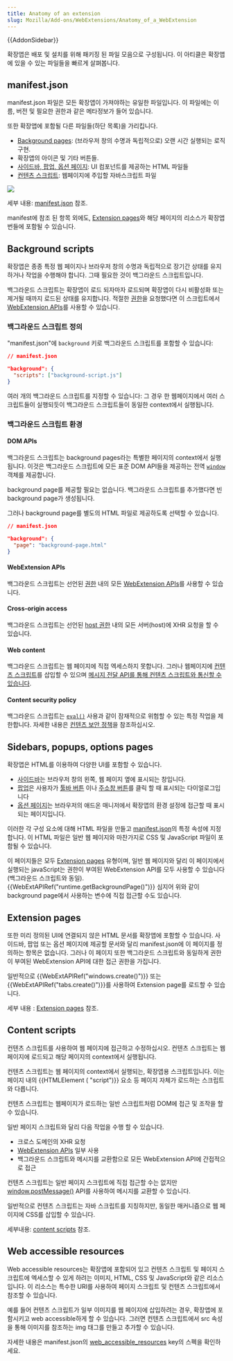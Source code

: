 ```yaml
---
title: Anatomy of an extension
slug: Mozilla/Add-ons/WebExtensions/Anatomy_of_a_WebExtension
---
```


{{AddonSidebar}}

확장앱은 배포 및 설치를 위해 패키징 된 파일 모음으로 구성됩니다. 이 아티클은 확장앱에 있을 수 있는 파일들을 빠르게 살펴봅니다.

## manifest.json

manifest.json 파일은 모든 확장앱이 가져야하는 유일한 파일입니다. 이 파일에는 이름, 버전 및 필요한 권한과 같은 메타정보가 들어 있습니다.

또한 확장앱에 포함될 다른 파일들(하단 목록)을 가리킵니다.

- [Background pages](/en-US/Add-ons/WebExtensions/Anatomy_of_a_WebExtension#Background_scripts): (브라우저 창의 수명과 독립적으로) 오랜 시간 실행되는 로직 구현.
- 확장앱의 아이콘 및 기타 버튼들.
- [사이드바, 팝업, 옵션 페이지](/en-US/Add-ons/WebExtensions/Anatomy_of_a_WebExtension#Sidebars_popups_options_pages): UI 컴포넌트를 제공하는 HTML 파일들
- [컨텐츠 스크립트](/en-US/Add-ons/WebExtensions/Anatomy_of_a_WebExtension#Content_scripts): 웹페이지에 주입할 자바스크립트 파일

![](webextension-anatomy.png)

세부 내용: [manifest.json](/ko/docs/Mozilla/Add-ons/WebExtensions/manifest.json) 참조.

manifest에 참조 된 항목 외에도, [Extension pages](/en-US/Add-ons/WebExtensions/Anatomy_of_a_WebExtension#Extension_pages)와 해당 페이지의 리소스가 확장앱 번들에 포함될 수 있습니다.

## Background scripts

확장앱은 종종 특정 웹 페이지나 브라우저 창의 수명과 독립적으로 장기간 상태를 유지하거나 작업을 수행해야 합니다. 그때 필요한 것이 백그라운드 스크립트입니다.

백그라운드 스크립트는 확장앱이 로드 되자마자 로드되며 확장앱이 다시 비활성화 또는 제거될 때까지 로드된 상태를 유지합니다. 적절한 [권한](/en-US/Add-ons/WebExtensions/manifest.json/permissions)을 요청했다면 이 스크립트에서 [WebExtension APIs](/en-US/Add-ons/WebExtensions/API)를 사용할 수 있습니다.

### 백그라운드 스크립트 정의

"manifest.json"에 `background` 키로 백그라운드 스크립트를 포함할 수 있습니다:

```json
// manifest.json

"background": {
  "scripts": ["background-script.js"]
}
```

여러 개의 백그라운드 스크립트를 지정할 수 있습니다: 그 경우 한 웹페이지에서 여러 스크립트들이 실행되듯이 백그라운드 스크립트들이 동일한 context에서 실행됩니다.

### 백그라운드 스크립트 환경

#### DOM APIs

백그라운드 스크립트는 background pages라는 특별한 페이지의 context에서 실행됩니다. 이것은 백그라운드 스크립트에 모든 표준 DOM API들을 제공하는 전역 [`window`](/ko/docs/Web/API/Window) 객체를 제공합니다.

background page를 제공할 필요는 없습니다. 백그라운드 스크립트를 추가했다면 빈 background page가 생성됩니다.

그러나 background page를 별도의 HTML 파일로 제공하도록 선택할 수 있습니다.

```json
// manifest.json

"background": {
  "page": "background-page.html"
}
```

#### WebExtension APIs

백그라운드 스크립트는 선언된 [권한](/ko/docs/Mozilla/Add-ons/WebExtensions/manifest.json/permissions) 내의 모든 [WebExtension APIs](/en-US/Add-ons/WebExtensions/API)를 사용할 수 있습니다.

#### Cross-origin access

백그라운드 스크립트는 선언된 [host 권한](/ko/docs/Mozilla/Add-ons/WebExtensions/manifest.json/permissions) 내의 모든 서버(host)에 XHR 요청을 할 수 있습니다.

#### Web content

백그라운드 스크립트는 웹 페이지에 직접 엑세스하지 못합니다. 그러나 웹페이지에 [컨텐츠 스크립트](/ko/docs/Mozilla/Add-ons/WebExtensions/Content_scripts)를 삽입할 수 있으며 [메시지 전달 API를 통해 컨텐츠 스크립트와 통신할 수 있습니다](/en-US/Add-ons/WebExtensions/Content_scripts#Communicating_with_background_scripts).

#### Content security policy

백그라운드 스크립트는 [`eval()`](/ko/docs/Web/JavaScript/Reference/Global_Objects/eval) 사용과 같이 잠재적으로 위험할 수 있는 특정 작업을 제한합니다. 자세한 내용은 [컨텐츠 보안 정책](/ko/docs/Mozilla/Add-ons/WebExtensions/Content_Security_Policy)을 참조하십시오.

## Sidebars, popups, options pages

확장앱은 HTML를 이용하여 다양한 UI를 포함할 수 있습니다.

- [사이드바](/ko/docs/Mozilla/Add-ons/WebExtensions/user_interface/Sidebars)는 브라우저 창의 왼쪽, 웹 페이지 옆에 표시되는 창입니다.
- [팝업](/ko/docs/Mozilla/Add-ons/WebExtensions/user_interface/Popups)은 사용자가 [툴바 버튼](/ko/docs/Mozilla/Add-ons/WebExtensions/user_interface/Browser_action) 이나 [주소창 버튼](/ko/docs/Mozilla/Add-ons/WebExtensions/user_interface/Page_actions)를 클릭 할 때 표시되는 다이얼로그입니다
- [옵션 페이지](/ko/docs/Mozilla/Add-ons/WebExtensions/user_interface/Options_pages)는 브라우저의 애드온 매니저에서 확장앱의 환경 설정에 접근할 때 표시 되는 페이지입니다.

이러한 각 구성 요소에 대해 HTML 파일을 만들고 [manifest.json](/ko/docs/Mozilla/Add-ons/WebExtensions/manifest.json)의 특정 속성에 지정합니다. 이 HTML 파일은 일반 웹 페이지와 마찬가지로 CSS 및 JavaScript 파일이 포함될 수 있습니다.

이 페이지들은 모두 [Extension pages](/ko/docs/Mozilla/Add-ons/WebExtensions/user_interface/Extension_pages) 유형이며, 일반 웹 페이지와 달리 이 페이지에서 실행되는 javaScript는 권한이 부여된 WebExtension API를 모두 사용할 수 있습니다(백그라운드 스크립트와 동일).
{{WebExtAPIRef("runtime.getBackgroundPage()")}}
심지어 위와 같이 background page에서 사용하는 변수에 직접 접근할 수도 있습니다.

## Extension pages

또한 미리 정의된 UI에 연결되지 않은 HTML 문서를 확장앱에 포함할 수 있습니다. 사이드바, 팝업 또는 옵션 페이지에 제공할 문서와 달리 manifest.json에 이 페이지를 정의하는 항목은 없습니다. 그러나 이 페이지 또한 백그라운드 스크립트와 동일하게 권한이 부여된 WebExtension API에 대한 접근 권한을 가집니다.

일반적으로 {{WebExtAPIRef("windows.create()")}} 또는 {{WebExtAPIRef("tabs.create()")}}를 사용하여 Extension page를 로드할 수 있습니다.

세부 내용 : [Extension pages](/ko/docs/Mozilla/Add-ons/WebExtensions/user_interface/Extension_pages) 참조.

## Content scripts

컨텐츠 스크립트를 사용하여 웹 페이지에 접근하고 수정하십시오. 컨텐츠 스크립트는 웹 페이지에 로드되고 해당 페이지의 context에서 실행됩니다.

컨텐츠 스크립트는 웹 페이지의 context에서 실행되는, 확장앱용 스크립트입니다. 이는 페이지 내의 {{HTMLElement ( "script")}} 요소 등 페이지 자체가 로드하는 스크립트와 다릅니다.

컨텐츠 스크립트는 웹페이지가 로드하는 일반 스크립트처럼 DOM에 접근 및 조작을 할 수 있습니다.

일반 페이지 스크립트와 달리 다음 작업을 수행 할 수 있습니다.

- 크로스 도메인의 XHR 요청
- [WebExtension APIs](/ko/docs/Mozilla/Add-ons/WebExtensions/API) 일부 사용
- 백그라운드 스크립트와 메시지를 교환함으로 모든 WebExtension API에 간접적으로 접근

컨텐츠 스크립트는 일반 페이지 스크립트에 직접 접근할 수는 없지만 [window.postMessage()](/ko/docs/Web/API/Window/postMessage) API를 사용하여 메시지를 교환할 수 있습니다.

일반적으로 컨텐츠 스크립트는 자바 스크립트를 지칭하지만, 동일한 매커니즘으로 웹 페이지에 CSS를 삽입할 수 있습니다.

세부내용: [content scripts](/ko/docs/Mozilla/Add-ons/WebExtensions/Content_scripts) 참조.

## Web accessible resources

Web accessible resources는 확장앱에 포함되어 있고 컨텐츠 스크립트 및 페이지 스크립트에 엑세스할 수 있게 하려는 이미지, HTML, CSS 및 JavaScript와 같은 리소스입니다. 이 리소스는 특수한 URI를 사용하여 페이지 스크립트 및 컨텐츠 스크립트에서 참조할 수 있습니다.

예를 들어 컨텐츠 스크립트가 일부 이미지를 웹 페이지에 삽입하려는 경우, 확장앱에 포함시키고 web accessible하게 할 수 있습니다. 그러면 컨텐츠 스크립트에서 src 속성을 통해 이미지를 참조하는 img 태그를 만들고 추가할 수 있습니다.

자세한 내용은 manifest.json의 [web_accessible_resources](/ko/docs/Mozilla/Add-ons/WebExtensions/manifest.json/web_accessible_resources) key의 스펙을 확인하세요.
